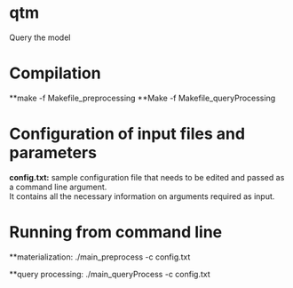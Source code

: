 # qtm
Query the model

# Compilation  

**make -f Makefile_preprocessing
**Make -f Makefile_queryProcessing

# Configuration of input files and parameters 

**config.txt:** sample configuration file that needs to be edited and passed as a command line argument.  
It contains all the necessary information on arguments required as input.  

# Running from command line

**materialization: ./main_preprocess -c config.txt 

**query processing: ./main_queryProcess -c config.txt 



